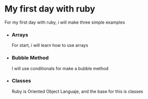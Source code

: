 # My first day with ruby

For my first day with ruby, i will make three simple examples 

* ### Arrays
	For start, i will learn how to use arrays 

* ### Bubble Method
	I will use conditionals for make a bubble method

* ### Classes
	Ruby is Oriented Object Languaje, and the base for this is classes 
